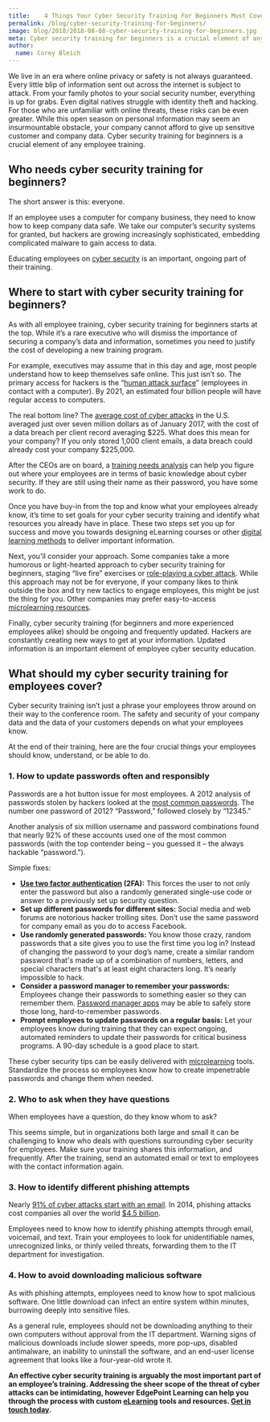 ```yaml
---
title:    4 Things Your Cyber Security Training For Beginners Must Cover
permalink: /blog/cyber-security-training-for-beginners/
image: blog/2018/2018-08-08-cyber-security-training-for-beginners.jpg
meta: Cyber security training for beginners is a crucial element of any employee training program. Here's what to include in yours.
author:
  name: Corey Bleich 
---
```


We live in an era where online privacy or safety is not always guaranteed. Every little blip of information sent out across the internet is subject to attack. From your family photos to your social security number, everything is up for grabs. Even digital natives struggle with identity theft and hacking. For those who are unfamiliar with online threats, these risks can be even greater. While this open season on personal information may seem an insurmountable obstacle, your company cannot afford to give up sensitive customer and company data. Cyber security training for beginners is a crucial element of any employee training.

## Who needs cyber security training for beginners?

The short answer is this: everyone.

If an employee uses a computer for company business, they need to know how to keep company data safe. We take our computer’s security systems for granted, but hackers are growing increasingly sophisticated, embedding complicated malware to gain access to data.

Educating employees on [cyber security](/blog/cyber-security-training/) is an important, ongoing part of their training.

## Where to start with cyber security training for beginners?

As with all employee training, cyber security training for beginners starts at the top. While it’s a rare executive who will dismiss the importance of securing a company’s data and information, sometimes you need to justify the cost of developing a new training program.

For example, executives may assume that in this day and age, most people understand how to keep themselves safe online. This just isn’t so. The primary access for hackers is the “[human attack surface](https://www.csoonline.com/article/3149510/security/the-human-attack-surface-counting-it-all-up.html)” (employees in contact with a computer). By 2021, an estimated four billion people will have regular access to computers.

The real bottom line? The [average cost of cyber attacks](https://www.scrypt.com/blog/average-cost-data-breach-2017-3-62-million/) in the U.S. averaged just over seven million dollars as of January 2017, with the cost of a data breach per client record averaging $225. What does this mean for your company? If you only stored 1,000 client emails, a data breach could already cost your company $225,000.

After the CEOs are on board, a [training needs analysis](/blog/training-needs-analysis/) can help you figure out where your employees are in terms of basic knowledge about cyber security. If they are still using their name as their password, you have some work to do.

Once you have buy-in from the top and know what your employees already know, it’s time to set goals for your cyber security training and identify what resources you already have in place. These two steps set you up for success and move you towards designing eLearning courses or other [digital learning methods](/blog/business-case-for-elearning-development/) to deliver important information.

Next, you'll consider your approach. Some companies take a more humorous or light-hearted approach to cyber security training for beginners, staging “live fire” exercises or [role-playing a cyber attack](https://www.secondcityworks.com/). While this approach may not be for everyone, if your company likes to think outside the box and try new tactics to engage employees, this might be just the thing for you. Other companies may prefer easy-to-access [microlearning resources](/blog/types-of-microlearning/).

Finally, cyber security training (for beginners and more experienced employees alike) should be ongoing and frequently updated. Hackers are constantly creating new ways to get at your information. Updated information is an important element of employee cyber security education.

## What should my cyber security training for employees cover?

Cyber security training isn’t just a phrase your employees throw around on their way to the conference room. The safety and security of your company data and the data of your customers depends on what your employees know.

At the end of their training, here are the four crucial things your employees should know, understand, or be able to do.

### 1. How to update passwords often and responsibly

Passwords are a hot button issue for most employees. A 2012 analysis of passwords stolen by hackers looked at the [most common passwords](https://arstechnica.com/information-technology/2012/11/born-to-be-breached-the-worst-passwords-are-still-the-most-common/). The number one password of 2012? “Password,” followed closely by “12345.”

Another analysis of six million username and password combinations found that nearly 92% of these accounts used one of the most common passwords (with the top contender being – you guessed it – the always hackable “password.”).

Simple fixes:

*  <strong>[Use two factor authentication](https://www.cnet.com/news/two-factor-authentication-what-you-need-to-know-faq/) (2FA):</strong> This forces the user to not only enter the password but also a randomly generated single-use code or answer to a previously set up security question.
*  <strong>Set up different passwords for different sites:</strong> Social media and web forums are notorious hacker trolling sites. Don’t use the same password for company email as you do to access Facebook.
*  <strong>Use randomly generated passwords:</strong> You know those crazy, random passwords that a site gives you to use the first time you log in? Instead of changing the password to your dog’s name, create a similar random password that's made up of a combination of numbers, letters, and special characters that's at least eight characters long. It’s nearly impossible to hack.
*  <strong>Consider a password manager to remember your passwords:</strong> Employees change their passwords to something easier so they can remember them. [Password manager apps](https://fossbytes.com/best-free-password-manager-software/) may be able to safely store those long, hard-to-remember passwords.
*  <strong>Prompt employees to update passwords on a regular basis:</strong> Let your employees know during training that they can expect ongoing, automated reminders to update their passwords for critical business programs. A 90-day schedule is a good place to start.

These cyber security tips can be easily delivered with [microlearning](/blog/microlearning) tools. Standardize the process so employees know how to create impenetrable passwords and change them when needed.

### 2. Who to ask when they have questions

When employees have a question, do they know whom to ask?

This seems simple, but in organizations both large and small it can be challenging to know who deals with questions surrounding cyber security for employees. Make sure your training shares this information, and frequently. After the training, send an automated email or text to employees with the contact information again.

### 3. How to identify different phishing attempts

Nearly [91% of cyber attacks start with an email](https://phishme.com/enterprise-phishing-susceptibility-report). In 2014, phishing attacks cost companies all over the world [$4.5 billion](http://cynergistek.com/infographic-phishing/).

Employees need to know how to identify phishing attempts through email, voicemail, and text. Train your employees to look for unidentifiable names, unrecognized links, or thinly veiled threats, forwarding them to the IT department for investigation.

### 4. How to avoid downloading malicious software

As with phishing attempts, employees need to know how to spot malicious software. One little download can infect an entire system within minutes, burrowing deeply into sensitive files.

As a general rule, employees should not be downloading anything to their own computers without approval from the IT department. Warning signs of malicious downloads include slower speeds, more pop-ups, disabled antimalware, an inability to uninstall the software, and an end-user license agreement that looks like a four-year-old wrote it.

<strong>An effective cyber security training is arguably the most important part of an employee’s training. Addressing the sheer scope of the threat of cyber attacks can be intimidating, however EdgePoint Learning can help you through the process with custom [eLearning](/blog/advantages-of-elearning/) tools and resources. [Get in touch today](https://www.edgepointlearning.com/contact/).</strong>
